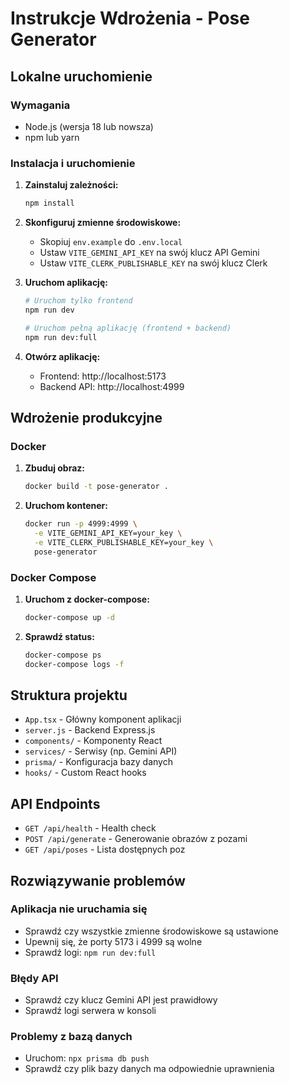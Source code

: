 # Instrukcje Wdrożenia - Pose Generator

## Lokalne uruchomienie

### Wymagania
- Node.js (wersja 18 lub nowsza)
- npm lub yarn

### Instalacja i uruchomienie

1. **Zainstaluj zależności:**
   ```bash
   npm install
   ```

2. **Skonfiguruj zmienne środowiskowe:**
   - Skopiuj `env.example` do `.env.local`
   - Ustaw `VITE_GEMINI_API_KEY` na swój klucz API Gemini
   - Ustaw `VITE_CLERK_PUBLISHABLE_KEY` na swój klucz Clerk

3. **Uruchom aplikację:**
   ```bash
   # Uruchom tylko frontend
   npm run dev
   
   # Uruchom pełną aplikację (frontend + backend)
   npm run dev:full
   ```

4. **Otwórz aplikację:**
   - Frontend: http://localhost:5173
   - Backend API: http://localhost:4999

## Wdrożenie produkcyjne

### Docker

1. **Zbuduj obraz:**
   ```bash
   docker build -t pose-generator .
   ```

2. **Uruchom kontener:**
   ```bash
   docker run -p 4999:4999 \
     -e VITE_GEMINI_API_KEY=your_key \
     -e VITE_CLERK_PUBLISHABLE_KEY=your_key \
     pose-generator
   ```

### Docker Compose

1. **Uruchom z docker-compose:**
   ```bash
   docker-compose up -d
   ```

2. **Sprawdź status:**
   ```bash
   docker-compose ps
   docker-compose logs -f
   ```

## Struktura projektu

- `App.tsx` - Główny komponent aplikacji
- `server.js` - Backend Express.js
- `components/` - Komponenty React
- `services/` - Serwisy (np. Gemini API)
- `prisma/` - Konfiguracja bazy danych
- `hooks/` - Custom React hooks

## API Endpoints

- `GET /api/health` - Health check
- `POST /api/generate` - Generowanie obrazów z pozami
- `GET /api/poses` - Lista dostępnych poz

## Rozwiązywanie problemów

### Aplikacja nie uruchamia się
- Sprawdź czy wszystkie zmienne środowiskowe są ustawione
- Upewnij się, że porty 5173 i 4999 są wolne
- Sprawdź logi: `npm run dev:full`

### Błędy API
- Sprawdź czy klucz Gemini API jest prawidłowy
- Sprawdź logi serwera w konsoli

### Problemy z bazą danych
- Uruchom: `npx prisma db push`
- Sprawdź czy plik bazy danych ma odpowiednie uprawnienia

